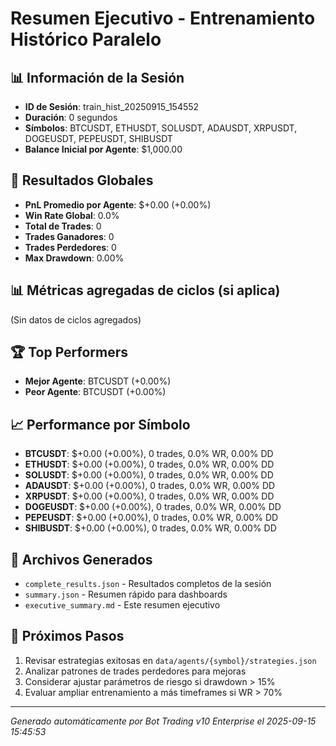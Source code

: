 # Resumen Ejecutivo - Entrenamiento Histórico Paralelo

## 📊 Información de la Sesión
- **ID de Sesión**: train_hist_20250915_154552
- **Duración**: 0 segundos
- **Símbolos**: BTCUSDT, ETHUSDT, SOLUSDT, ADAUSDT, XRPUSDT, DOGEUSDT, PEPEUSDT, SHIBUSDT
- **Balance Inicial por Agente**: $1,000.00

## 🎯 Resultados Globales
- **PnL Promedio por Agente**: $+0.00 (+0.00%)
- **Win Rate Global**: 0.0%
- **Total de Trades**: 0
- **Trades Ganadores**: 0
- **Trades Perdedores**: 0
- **Max Drawdown**: 0.00%

## 📊 Métricas agregadas de ciclos (si aplica)
(Sin datos de ciclos agregados)

## 🏆 Top Performers
- **Mejor Agente**: BTCUSDT (+0.00%)
- **Peor Agente**: BTCUSDT (+0.00%)

## 📈 Performance por Símbolo
- **BTCUSDT**: $+0.00 (+0.00%), 0 trades, 0.0% WR, 0.00% DD
- **ETHUSDT**: $+0.00 (+0.00%), 0 trades, 0.0% WR, 0.00% DD
- **SOLUSDT**: $+0.00 (+0.00%), 0 trades, 0.0% WR, 0.00% DD
- **ADAUSDT**: $+0.00 (+0.00%), 0 trades, 0.0% WR, 0.00% DD
- **XRPUSDT**: $+0.00 (+0.00%), 0 trades, 0.0% WR, 0.00% DD
- **DOGEUSDT**: $+0.00 (+0.00%), 0 trades, 0.0% WR, 0.00% DD
- **PEPEUSDT**: $+0.00 (+0.00%), 0 trades, 0.0% WR, 0.00% DD
- **SHIBUSDT**: $+0.00 (+0.00%), 0 trades, 0.0% WR, 0.00% DD

## 📁 Archivos Generados
- `complete_results.json` - Resultados completos de la sesión
- `summary.json` - Resumen rápido para dashboards
- `executive_summary.md` - Este resumen ejecutivo

## 🎯 Próximos Pasos
1. Revisar estrategias exitosas en `data/agents/{symbol}/strategies.json`
2. Analizar patrones de trades perdedores para mejoras
3. Considerar ajustar parámetros de riesgo si drawdown > 15%
4. Evaluar ampliar entrenamiento a más timeframes si WR > 70%

---
*Generado automáticamente por Bot Trading v10 Enterprise el 2025-09-15 15:45:53*
